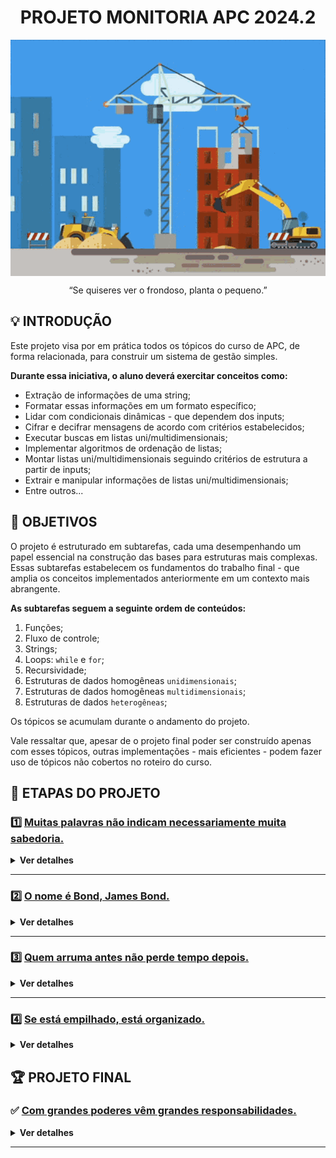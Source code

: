 <div align="center">
  <h1>PROJETO MONITORIA APC 2024.2</h1>
    <img src="assets/construcao.gif" align="center" alt="Logo" />
  </p>
  <p>
    “Se quiseres ver o frondoso, planta o pequeno.”
  </p>
</div>

## 💡 INTRODUÇÃO

Este projeto visa por em prática todos os tópicos do curso de APC, de forma relacionada, para construir um sistema de gestão simples.  

**Durante essa iniciativa, o aluno deverá exercitar conceitos como:**
- Extração de informações de uma string;
- Formatar essas informações em um formato específico;
- Lidar com condicionais dinâmicas - que dependem dos inputs;
- Cifrar e decifrar mensagens de acordo com critérios estabelecidos;
- Executar buscas em listas uni/multidimensionais;
- Implementar algoritmos de ordenação de listas;
- Montar listas uni/multidimensionais seguindo critérios de estrutura a partir de inputs;
- Extrair e manipular informações de listas uni/multidimensionais;
- Entre outros...

## 🎯 OBJETIVOS

O projeto é estruturado em subtarefas, cada uma desempenhando um papel essencial na construção das bases para estruturas mais complexas.   
Essas subtarefas estabelecem os fundamentos do trabalho final - que amplia os conceitos implementados anteriormente em um contexto mais abrangente.

**As subtarefas seguem a seguinte ordem de conteúdos:**
1. Funções;
2. Fluxo de controle;
3. Strings;
4. Loops: `while` e `for`;
5. Recursividade;
6. Estruturas de dados homogêneas `unidimensionais`; 
7. Estruturas de dados homogêneas `multidimensionais`;
8. Estruturas de dados `heterogêneas`;

Os tópicos se acumulam durante o andamento do projeto.

Vale ressaltar que, apesar de o projeto final poder ser construído apenas com esses tópicos, outras implementações - mais eficientes - podem fazer uso de tópicos não cobertos no roteiro do curso.

## 🧩 ETAPAS DO PROJETO

### 1️⃣ [Muitas palavras não indicam necessariamente muita sabedoria.](etapa1/descricao.md)

<details>
<summary><b>Ver detalhes</b></summary>  
    
  - **TÓPICOS ABORDADOS:**
    - Funções;
    - Fluxo de controle;
    - Strings.

  - **RESUMO:**
    - Definir funções para extrair informações de uma string e imprimi-la em um formato especificado.
</details>

---

### 2️⃣ [O nome é Bond, James Bond.](etapa2/descricao.md)

<details>
<summary><b>Ver detalhes</b></summary>  
    
  - **TÓPICOS ABORDADOS:**
    - Todos os anteriores;
    - While loop;
    - For loop.

  - **RESUMO:**
    - Implementar funções capazes de cifrar e decifrar mensagens;
    - Combinar tipos diferentes de cifras;
    - Manipular textos codificados.
</details>

---

### 3️⃣ [Quem arruma antes não perde tempo depois.](final/descricao.md)

<details>
<summary><b>Ver detalhes</b></summary>  
    
  - **TÓPICOS ABORDADOS:**
    - Todos os anteriores;
    - Recursividade;
    - Introdução às listas.

  - **RESUMO:**
    - Ordenar listas;
    - Montar uma lista ordenada;
    - Busca em lista bidimensional.
</details>

---

### 4️⃣ [Se está empilhado, está organizado.](etapa4/descricao.md)

<details>
<summary><b>Ver detalhes</b></summary>  
    
  - **TÓPICOS ABORDADOS:**
    - Todos os anteriores;
    - Estruturas de dados homogêneas unidimensionais;
    - Estruturas de dados homogêneas multidimensionais;
    - Estruturas de dados heterogêneas;

  - **RESUMO:**
    - Montar uma listas multidimensionais;
    - Manipular listas multidimensionais;
    - Ordenar listas multidimensionais.
</details>

##  🏆 PROJETO FINAL

### ✅ [Com grandes poderes vêm grandes responsabilidades.](final/descricao.md)

<details>
<summary><b>Ver detalhes</b></summary>  
    
  - **TÓPICOS ABORDADOS:**
    - Todos os anteriores;
    - Reutilizar e adaptar 'módulos' construídos anteriormente;
    - Caso tenha cumprido as etapas anteriores, grande parte da funcionalidade do programa já está construída - mesmo que indiretamente. O desafio agora é juntar as peças de acordo com a lógica do projeto.

  - **RESUMO:**
    - Construir um simulador de gestor escolar que realiza cadastros e imprime informações. Esse gestor possui diferentes níveis de cadastros - com funcionalidades diferentes. 
</details>

---